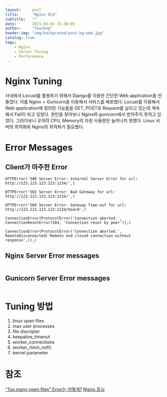 ```yaml
---
layout:     post
title:      "Nginx 튜닝"
subtitle:   ""
date:       2021-03-02 15:30:00
author:     "YooJong"
header-img: "img/background/post-bg-web.jpg"
catalog: true
tags:
    - Nginx
    - Server Tuning
    - Performance
---
```


# Nginx Tuning
사내에서 Locust를 활용하기 위해서 Django를 이용한 간단한 Web application을 만들었다. 이를 Nginx + Gunicorn을 이용해서 서비스를 배포했다. Locust를 이용해서 Web application에 정의된 기능들을 GET, POST로 Request를 날리고 있는데 계속해서 Fail이 되고 있었다. 원인을 찾아보니 Nginx와 gunicorn에서 받아주지 못하고 있었다. 그러다보니 오히려 CPU, Memory의 자원 사용량은 늘어나지 못했다. Linux 서버의 최적화와 Nginx의 최적화가 필요했다.

# Error Messages
## Client가 마주한 Error
```
HTTPError('500 Server Error: Internal Server Error for url: http://123.123.123.123:1234/',)

HTTPError('502 Server Error: Bad Gateway for url: http://123.123.123.123:1234/',)

HTTPError('504 Server Error: Gateway Time-out for url: http://123.123.123.123:1234/board',)

ConnectionError(ProtocolError('Connection aborted.', ConnectionResetError(104, 'Connection reset by peer')),)

ConnectionError(ProtocolError('Connection aborted.', RemoteDisconnected('Remote end closed connection without response',)),)
```


## Nginx Server Error messages
```

```


## Gunicorn Server Error messages
```
```

# Tuning 방법
1. linux open files
2. max user processes
3. file discripter 
4. keepalive_timeout
5. worker_connections
6. worker_rlimit_nofil;
7. kernel parameter


# 참조

[“Too many open files” Error는 어떻게?](https://medium.com/hbsmith/too-many-open-files-%EC%97%90%EB%9F%AC-%EB%8C%80%EC%9D%91%EB%B2%95-9b388aea4d4e)
[Nginx 튜닝](https://m.blog.naver.com/PostView.nhn?blogId=forioso&logNo=221100406400&proxyReferer=https:%2F%2Fwww.google.com%2F)